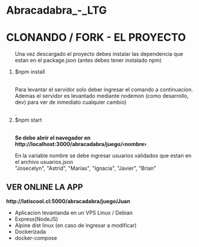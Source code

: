 # Abracadabra_-_LTG
 <h1>CLONANDO / FORK - EL PROYECTO</h1>
  <ol>
    <p> Una vez descargado el proyecto debes instalar las dependencia que estan en el package.json
      (antes debes tener instalado npm)</p>
    <li> $npm install</li><br>
    <p> Para levantar el servidor solo deber ingresar el comando a continuacion. Ademas el servidor es levantado
      mediante nodemon (como desarrollo, dev) para ver de inmediato cualquier cambio)</p>.
    <li> $npm start</li><br>
    <p><b> Se debe abrir el navegador en http://localhost:3000/abracadabra/juego/&#8249;nombre&#8250;</p></b>
    <p>En la variable nombre se debe ingresar usuarios validados que estan en el archivo usuarios.json<br>
      "Josecelyn",
      "Astrid",
      "Marias",
      "Ignacia",
      "Javier",
      "Brian"</p>
  </ol>
  <h2>VER ONLINE LA APP</h2>
  <p><b> http://latiscool.cl:5000/abracadabra/juego/Juan
    </b></p>
  <ul>
    <li>Aplicacion levantanda en un VPS Linux / Debian</li>
    <li>Express(NodeJS)</li>
    <li>Alpine dist linux (en caso de ingresar a modificar)</li>
    <li>Dockerizada</li>
    <li>docker-compose</li>


  </ul>
